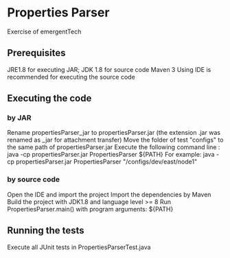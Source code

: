 # Properties Parser

Exercise of emergentTech

## Prerequisites
JRE1.8 for executing JAR; JDK 1.8 for source code
Maven 3
Using IDE is recommended for executing the source code

## Executing the code
### by JAR
Rename propertiesParser_jar to propertiesParser.jar (the extension .jar was renamed as _jar for attachment transfer)
Move the folder of test "configs" to the same path of propertiesParser.jar
Execute the following command line :
java -cp propertiesParser.jar PropertiesParser ${PATH}
For example:
java -cp propertiesParser.jar PropertiesParser "/configs/dev/east/node1"

### by source code
Open the IDE and import the project
Import the dependencies by Maven
Build the project with JDK1.8 and language level >= 8
Run PropertiesParser.main() with program arguments: ${PATH}

## Running the tests
Execute all JUnit tests in PropertiesParserTest.java
